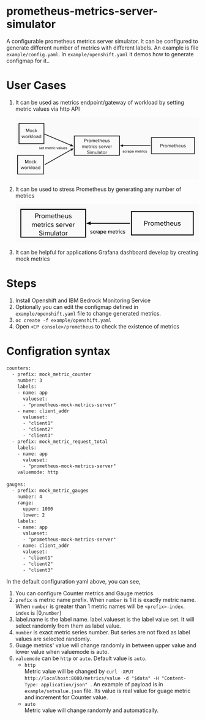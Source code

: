 # prometheus-metrics-server-simulator

A configurable prometheus metrics server simulator. It can be configured to generate different number of metrics with different labels. An example is file `example/config.yaml`. In `example/openshift.yaml` it demos how to generate configmap for it..

# User Cases
1. It can be used as metrics endpoint/gateway of workload by setting metric values via http API 
   
   ![UC1](images/usercase1.png)  
2. It can be used to stress Prometheus by generating any number of metrics  
   
   ![UC2](images/usercase2.png)
3. It can be helpful for applications Grafana dashboard develop by creating mock metrics
   

# Steps

1. Install Openshift and IBM Bedrock Monitoring Service
2. Optionally you can edit the configmap defined in `example/openshift.yaml` file to change generated metrics.
3. `oc create -f example/openshift.yaml`
4. Open `<CP console>/prometheus` to check the existence of metrics

# Configration syntax
```
counters:
  - prefix: mock_metric_counter
    number: 3
    labels:
    - name: app
      valueset:
      - "prometheus-mock-metrics-server"
    - name: client_addr
      valueset:
      - "client1"
      - "client2"
      - "client3"
  - prefix: mock_metric_request_total
    labels:
    - name: app
      valueset:
      - "prometheus-mock-metrics-server"
    valuemode: http
    
gauges:
  - prefix: mock_metric_gauges
    number: 4
    range:
      upper: 1000
      lower: 2
    labels:
    - name: app
      valueset:
      - "prometheus-mock-metrics-server"
    - name: client_addr
      valueset:
      - "client1"
      - "client2"
      - "client3"
```
In the default configuration yaml above, you can see,
1. You can configure Counter metrics and Gauge metrics
2. `prefix` is metric name prefix. When `number` is 1 it is exactly metric name. When `number` is greater than 1 metric names will be `<prefix>-index`. `index` is [0,`number`)
3. label.name is the label name. label.valueset is the label value set. It will select randomly from them as label value.
4. `number` is exact metric series number. But series are not fixed as label values are selected randomly.
5. Guage metrics' value will change randomly in between upper value and lower value when valuemode is auto.
6. `valuemode` can be `http` or `auto`. Default value is `auto`.
   - `http`  
      Metric value will be changed by `curl -XPUT http://localhost:8080/metrics/value -d "$data" -H "Content-Type: application/json" `. An example of payload is in `example/setvalue.json` file. Its value is real value for guage metric and increment for Counter value.
   - `auto`  
      Metric value will change randomly and automatically.

